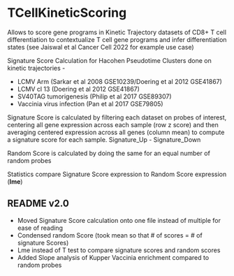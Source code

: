 # TCellKineticScoring
Allows to score gene programs in Kinetic Trajectory datasets of CD8+ T cell differentiation to contextualize T cell gene programs and infer differentiation states (see Jaiswal et al Cancer Cell 2022 for example use case)

Signature Score Calculation for Hacohen Pseudotime Clusters done on kinetic trajectories -
<ul>
  <li>LCMV Arm (Sarkar et al 2008 GSE10239/Doering et al 2012 GSE41867)</li>
  <li>LCMV cl 13 (Doering et al 2012 GSE41867)</li>
  <li>SV40TAG tumorigenesis (Philip et al 2017 GSE89307)</li>
  <li>Vaccinia virus infection (Pan et al 2017 GSE79805)</li>
</ul>

Signature Score is calculated by filtering each dataset on probes of interest, centering all gene expression across each sample (row z score) and then averaging centered expression across all genes (column mean) to compute a signature score for each sample. Signature_Up - Signature_Down <p>

Random Score is calculated by doing the same for an equal number of random probes <p>

  Statistics compare Signature Score expression to Random Score expression (<b>lme</b>) <p>

<section>
    <h2>README v2.0</h2>
    <ul>
      <li>Moved Signature Score calculation onto one file instead of multiple for ease of reading</li>
      <li>Condensed random Score (took mean so that # of scores = # of signature Scores)</li>
      <li>Lme instead of T test to compare signature scores and random scores</li>
      <li>Added Slope analysis of Kupper Vaccinia enrichment compared to random probes</li>
    </ul>    
</section>
